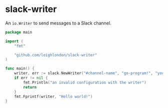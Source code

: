 # slack-writer

An `io.Writer` to send messages to a Slack channel.

```go
package main

import (
	"fmt"

	"github.com/leighlondon/slack-writer"
)

func main() {
	writer, err := slack.NewWriter("#channel-name", "go-program!", "your-token-here")
	if err != nil {
		fmt.Println("an invalid configuration with the writer")
		return
	}
	fmt.Fprintf(writer, "Hello world!")
}
```
